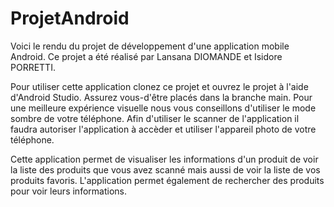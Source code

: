 # ProjetAndroid
Voici le rendu du projet de développement d'une application mobile Android.
Ce projet a été réalisé par Lansana DIOMANDE et Isidore PORRETTI.

Pour utiliser cette application clonez ce projet et ouvrez le projet à l'aide d'Android Studio. Assurez vous-d'être placés dans la branche main. 
Pour une meilleure expérience visuelle nous vous conseillons d'utiliser le mode sombre de votre téléphone.
Afin d'utiliser le scanner de l'application il faudra autoriser l'application à accèder et utiliser l'appareil photo de votre téléphone. 

Cette application permet de visualiser les informations d'un produit de voir la liste des produits que vous avez scanné mais aussi de voir la liste de vos produits favoris. L'application permet également de rechercher des produits pour voir leurs informations.


